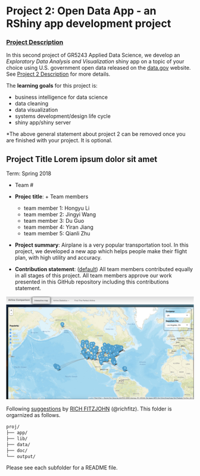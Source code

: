 # Project 2: Open Data App - an RShiny app development project

### [Project Description](doc/project2_desc.md)


In this second project of GR5243 Applied Data Science, we develop an *Exploratory Data Analysis and Visualization* shiny app on a topic of your choice using U.S. government open data released on the [data.gov](https://data.gov/) website. See [Project 2 Description](doc/project2_desc.md) for more details.  

The **learning goals** for this project is:

- business intelligence for data science
- data cleaning
- data visualization
- systems development/design life cycle
- shiny app/shiny server

*The above general statement about project 2 can be removed once you are finished with your project. It is optional.

## Project Title Lorem ipsum dolor sit amet
Term: Spring 2018

+ Team #
+ **Projec title**: + Team members
	+ team member 1: Hongyu Li
	+ team member 2: Jingyi Wang
	+ team member 3: Du Guo
	+ team member 4: Yiran Jiang
	+ team member 5: Qianli Zhu

+ **Project summary**: Airplane is a very popular transportation tool.  In this project, we developed a new app which helps people make their flight plan, with high utility and accuracy.

+ **Contribution statement**: ([default](doc/a_note_on_contributions.md)) All team members contributed equally in all stages of this project. All team members approve our work presented in this GitHub repository including this contributions statement. 

![screenshot](doc/map.jpeg)

Following [suggestions](http://nicercode.github.io/blog/2013-04-05-projects/) by [RICH FITZJOHN](http://nicercode.github.io/about/#Team) (@richfitz). This folder is orgarnized as follows.

```
proj/
├── app/
├── lib/
├── data/
├── doc/
└── output/
```

Please see each subfolder for a README file.

